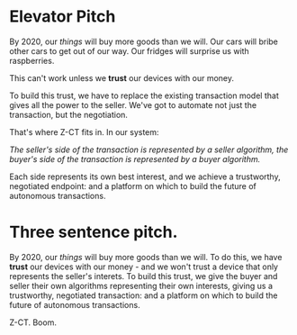 # Elevator Pitch
By 2020, our *things* will buy more goods than we will. Our cars will bribe other cars to get out of our way. Our fridges will surprise us with raspberries.

This can't work unless we **trust** our devices with our money.

To build this trust, we have to replace the existing transaction model that gives all the power to the seller. We've got to automate not just the transaction, but the negotiation.

That's where Z-CT fits in. In our system: 

*The seller's side of the transaction is represented by a seller algorithm, the buyer's side of the transaction is represented by a buyer algorithm.*

Each side represents its own best interest, and we achieve a trustworthy, negotiated endpoint: and a platform on which to build the future of autonomous transactions.

# Three sentence pitch.
By 2020, our *things* will buy more goods than we will.
To do this, we have **trust** our devices with our money - and we won't trust a device that only represents the seller's interets.
To build this trust, we give the buyer and seller their own algorithms representing their own interests, giving us a trustworthy, negotiated transaction: and a platform on which to build the future of autonomous transactions.

Z-CT. Boom.
